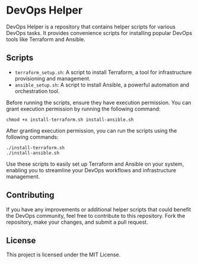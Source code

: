 # DevOps Helper

DevOps Helper is a repository that contains helper scripts for various DevOps tasks. It provides convenience scripts for installing popular DevOps tools like Terraform and Ansible.

## Scripts

- `terraform_setup.sh`: A script to install Terraform, a tool for infrastructure provisioning and management.
- `ansible_setup.sh`: A script to install Ansible, a powerful automation and orchestration tool.

Before running the scripts, ensure they have execution permission. You can grant execution permission by running the following command:

```shell
chmod +x install-terraform.sh install-ansible.sh
```

After granting execution permission, you can run the scripts using the following commands:

```shell
./install-terraform.sh
./install-ansible.sh
```

Use these scripts to easily set up Terraform and Ansible on your system, enabling you to streamline your DevOps workflows and infrastructure management.

## Contributing

If you have any improvements or additional helper scripts that could benefit the DevOps community, feel free to contribute to this repository. Fork the repository, make your changes, and submit a pull request.

## License

This project is licensed under the MIT License.
